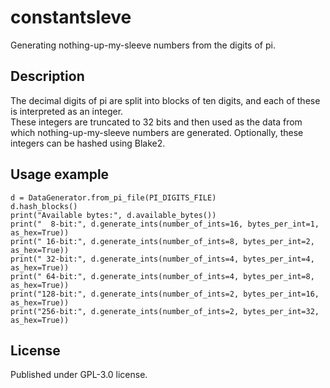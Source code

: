 # constantsleve

Generating nothing-up-my-sleeve numbers from the digits of pi.

## Description
The decimal digits of pi are split into blocks of ten digits, and each of these is interpreted as an integer.    
These integers are truncated to 32 bits and then used as the data from which nothing-up-my-sleeve numbers are generated.
Optionally, these integers can be hashed using Blake2.

## Usage example
```   
d = DataGenerator.from_pi_file(PI_DIGITS_FILE)   
d.hash_blocks()    
print("Available bytes:", d.available_bytes())     
print("  8-bit:", d.generate_ints(number_of_ints=16, bytes_per_int=1, as_hex=True))    
print(" 16-bit:", d.generate_ints(number_of_ints=8, bytes_per_int=2, as_hex=True))   
print(" 32-bit:", d.generate_ints(number_of_ints=4, bytes_per_int=4, as_hex=True))   
print(" 64-bit:", d.generate_ints(number_of_ints=4, bytes_per_int=8, as_hex=True))   
print("128-bit:", d.generate_ints(number_of_ints=2, bytes_per_int=16, as_hex=True))   
print("256-bit:", d.generate_ints(number_of_ints=2, bytes_per_int=32, as_hex=True))   
```

## License
Published under GPL-3.0 license.